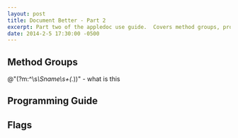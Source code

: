 ```yaml
---
layout: post
title: Document Better - Part 2
excerpt: Part two of the appledoc use guide.  Covers method groups, programming guides, and other advanced features.
date: 2014-2-5 17:30:00 -0500
---
```


Method Groups
-------------
@"(?m:^\s<em>\Sname\s+(.</em>))" - what is this

Programming Guide
-----------------

Flags
-----

